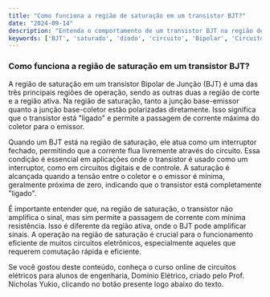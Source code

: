 ```yaml
---
title: "Como funciona a região de saturação em um transistor BJT?"
date: "2024-09-14"
description: "Entenda o comportamento de um transistor BJT na região de saturação e sua importância em circuitos elétricos."
keywords: ['BJT', 'saturado', 'diodo', 'circuito', 'Bipolar', 'Circuito']
---
```


### Como funciona a região de saturação em um transistor BJT?

A região de saturação em um transistor Bipolar de Junção (BJT) é uma das três principais regiões de operação, sendo as outras duas a região de corte e a região ativa. Na região de saturação, tanto a junção base-emissor quanto a junção base-coletor estão polarizadas diretamente. Isso significa que o transistor está "ligado" e permite a passagem de corrente máxima do coletor para o emissor.

Quando um BJT está na região de saturação, ele atua como um interruptor fechado, permitindo que a corrente flua livremente através do circuito. Essa condição é essencial em aplicações onde o transistor é usado como um interruptor, como em circuitos digitais e de controle. A saturação é alcançada quando a tensão entre o coletor e o emissor é mínima, geralmente próxima de zero, indicando que o transistor está completamente "ligado".

É importante entender que, na região de saturação, o transistor não amplifica o sinal, mas sim permite a passagem de corrente com mínima resistência. Isso é diferente da região ativa, onde o BJT pode amplificar sinais. A operação na região de saturação é crucial para o funcionamento eficiente de muitos circuitos eletrônicos, especialmente aqueles que requerem comutação rápida e eficiente.

Se você gostou deste conteúdo, conheça o curso online de circuitos elétricos para alunos de engenharia, Domínio Elétrico, criado pelo Prof. Nicholas Yukio, clicando no botão presente logo abaixo do texto.